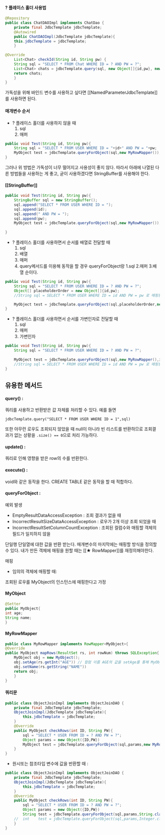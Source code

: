 #### ? 플레이스 홀더 사용법
```java
@Repository
public class ChatDAOImpl implements ChatDao {
	private final JdbcTemplate jdbcTemplate;
	@Autowired
	public ChatDAOImpl(JdbcTemplate jdbcTemplate){
	this.jdbcTemplate = jdbcTemplate;
	}
	
@Override
	List<Chat> checkId(String id, String pw) {
	String sql = "SELECT * FROM Chat WHERE ID = ? AND PW = ?";
	List<Chat> chats = jdbcTemplate.query(sql, new Object[]{id,pw}, new ChatRowMapper());
	return chats;
	}
}
```

가독성을 위해 바인드 변수를 사용하고 싶다면 [[NamedParameterJdbcTemplate]]를 사용하면 된다.

#### 매개변수 순서

*  ? 플레이스 홀더를 사용하지 않을 때
	1. sql
	2. 매퍼

```java
public void Test(String id, String pw){
	String sql = "SELECT * FROM USER WHERE ID = "+id+" AND PW = "+pw;
	MyObject test = jdbcTemplate.queryForObject(sql,new MyRowMapper());
}
```
 그러나 위 방법은 가독성이 너무 떨어지고 사용성이 좋지 않다. 따라서 아래에 나열된 다른 방법들을 사용하는 게 좋고, 굳이 사용하겠다면 StringBuffer를 사용해야 한다.

#### [[StringBuffer]]

```java
public void Test(String id, String pw){
	StringBuffer sql = new StringBuffer();
	sql.append("SELECT * FROM USER WHERE ID = ");
	sql.append(id);
	sql.append(" AND PW = ");
	sql.append(pw);
	MyObject test = jdbcTemplate.queryForObject(sql,new MyRowMapper());
	
}
```


* ? 플레이스 홀더를 사용하면서 순서를 배열로 전달할 때
	1. sql
	2. 배열
	3. 매퍼
	4. query메서드를 이용해 동작을 할 경우 queryForObject랑 1.sql 2.매퍼 3.배열 순이다.


```java
public void Test(String id, String pw){
	String sql = "SELECT * FROM USER WHERE ID = ? AND PW = ?";
	Object[] placeholderOrder = new Object[]{id,pw};
	//String sql = SELECT * FROM USER WHERE ID = id AND PW = pw 로 매핑된다

	MyObject test = jdbcTemplate.queryForObject(sql,placeholderOrder,new MyRowMapper());
}
```

* ? 플레이스 홀더를 사용하면서 순서를 가변인자로 전달할 때
	1. sql
	2. 매퍼
	3. 가변인자

```java
public void Test(String id, String pw){
	String sql = "SELECT * FROM USER WHERE ID = ? AND PW = ?";
	
	MyObject test = jdbcTemplate.queryForObject(sql,new MyRowMapper(),id,pw);
	//String sql = SELECT * FROM USER WHERE ID = id AND PW = pw 로 매핑된다
}
```

## 유용한 메서드

#### query() : 
쿼리를 사용하고 반환받은 값 자체를 처리할 수 있다.
예를 들면
```
jdbcTemplate.query("SELECT * FROM USER WHERE ID = 1",sql)
```
또한 아무런 로우도 조회되지 않았을 때 null이 아니라 빈 리스트를 반환하므로 조회결과가 없는 상황을 `.size() == 0`으로 처리 가능하다.
#### update() :
쿼리로 인해 영향을 받은 row의 수를 반환한다.
#### execute() :
void와 같은 동작을 한다.
CREATE TABLE 같은 동작을 할 때 적합하다.

#### queryForObject :

예외 발생
* EmptyResultDataAccessException : 조회 결과가 없을 때
* IncorrectResultSizeDataAccessException : 로우가 2개 이상 조회 되었을 때
* IncorrectResultSetColumnCountException : 조회된 컬럼수와 매핑할 객체의 필드가 일치하지 않을 

단일행 단일열에 대한 값을 반환 받는다.
매개변수의 마지막에는 매핑할 방식을 정의할 수 있다.
내가 만든 객체에 매핑을 원할 때는 [[★ RowMapper]]를 재정의해야한다.

매핑

* 임의의 객체에 매핑할 때:

조회된 로우를 MyObject의 인스턴스에 매핑한다고 가정

#### MyObject
```java
@Setter
public MyObject{
int age;
String name;
}
```
#### MyRowMapper
```java
public class MyRowMapper implements RowMapper<MyObject>{
@Override
public MyObject mapRows(ResultSet rs, int rowNum) throws SQLException{
	MyObject obj = new MyObject();
	obj.setAge(rs.getInt("AGE")) // 컬럼 이름 AGE의 값을 setAge를 통해 MyObject에 할당
	obj.setName(rs.getString("NAME"))
	return obj;
	}
}
```
#### 쿼리문

```java
public class ObjectJoinImpl implements ObjectJoinDAO {
	private final JdbcTemplate jdbcTemplate;
	ObjectJoinImpl(JdbcTemplate jdbcTemplate){
		this.jdbcTemplate = jdbcTemplate;
	}
	@Override
	public MyObject checkRows(int ID, String PW){
		sql = "SELECT * USER FROM ID = ? AND PW = ?";
		Object params = new Object({ID,PW})
		MyObject test = jdbcTemplate.queryForObject(sql,params,new MyRowMapper());
	}
}
```


* 원시또는 참조타입 변수에 값을 반환할 때 :
```java
public class ObjectJoinImpl implements ObjectJoinDAO {
	private final JdbcTemplate jdbcTemplate;
	ObjectJoinImpl(JdbcTemplate jdbcTemplate){
		this.jdbcTemplate = jdbcTemplate;
	}
	@Override
	public MyObject checkRows(int ID, String PW){
		sql = "SELECT * USER FROM ID = ? AND PW = ?";
		Object params = new Object({ID,PW})
		String test = jdbcTemplate.queryForObject(sql,params,String.class);
	//  int    test = jdbcTemplate.queryForObject(sql,params,Integer.class);
	}
}
```